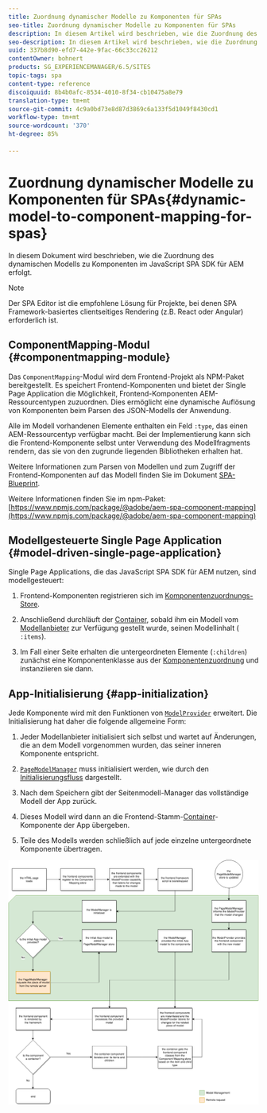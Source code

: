 ```yaml
---
title: Zuordnung dynamischer Modelle zu Komponenten für SPAs
seo-title: Zuordnung dynamischer Modelle zu Komponenten für SPAs
description: In diesem Artikel wird beschrieben, wie die Zuordnung des dynamischen Modells zu Komponenten im JavaScript SPA SDK für AEM erfolgt.
seo-description: In diesem Artikel wird beschrieben, wie die Zuordnung des dynamischen Modells zu Komponenten im JavaScript SPA SDK für AEM erfolgt.
uuid: 337b8d90-efd7-442e-9fac-66c33cc26212
contentOwner: bohnert
products: SG_EXPERIENCEMANAGER/6.5/SITES
topic-tags: spa
content-type: reference
discoiquuid: 8b4b0afc-8534-4010-8f34-cb10475a8e79
translation-type: tm+mt
source-git-commit: 4c9a0bd73e8d87d3869c6a133f5d1049f8430cd1
workflow-type: tm+mt
source-wordcount: '370'
ht-degree: 85%

---
```



# Zuordnung dynamischer Modelle zu Komponenten für SPAs{#dynamic-model-to-component-mapping-for-spas}

In diesem Dokument wird beschrieben, wie die Zuordnung des dynamischen Modells zu Komponenten im JavaScript SPA SDK für AEM erfolgt.

>[!NOTE]
>
>Der SPA Editor ist die empfohlene Lösung für Projekte, bei denen SPA Framework-basiertes clientseitiges Rendering (z.B. React oder Angular) erforderlich ist.

## ComponentMapping-Modul {#componentmapping-module}

Das `ComponentMapping`-Modul wird dem Frontend-Projekt als NPM-Paket bereitgestellt. Es speichert Frontend-Komponenten und bietet der Single Page Application die Möglichkeit, Frontend-Komponenten AEM-Ressourcentypen zuzuordnen. Dies ermöglicht eine dynamische Auflösung von Komponenten beim Parsen des JSON-Modells der Anwendung.

Alle im Modell vorhandenen Elemente enthalten ein Feld `:type`, das einen AEM-Ressourcentyp verfügbar macht. Bei der Implementierung kann sich die Frontend-Komponente selbst unter Verwendung des Modellfragments rendern, das sie von den zugrunde liegenden Bibliotheken erhalten hat.

Weitere Informationen zum Parsen von Modellen und zum Zugriff der Frontend-Komponenten auf das Modell finden Sie im Dokument [SPA-Blueprint](/help/sites-developing/spa-blueprint.md).

Weitere Informationen finden Sie im npm-Paket: [https://www.npmjs.com/package/@adobe/aem-spa-component-mapping](https://www.npmjs.com/package/@adobe/aem-spa-component-mapping)

## Modellgesteuerte Single Page Application {#model-driven-single-page-application}

Single Page Applications, die das JavaScript SPA SDK für AEM nutzen, sind modellgesteuert:

1. Frontend-Komponenten registrieren sich im [Komponentenzuordnungs-Store](/help/sites-developing/spa-dynamic-model-to-component-mapping.md#componentmapping-module).
1. Anschließend durchläuft der [Container](/help/sites-developing/spa-blueprint.md#container), sobald ihm ein Modell vom [Modellanbieter](/help/sites-developing/spa-blueprint.md#the-model-provider) zur Verfügung gestellt wurde, seinen Modellinhalt ( `:items`).

1. Im Fall einer Seite erhalten die untergeordneten Elemente (`:children`) zunächst eine Komponentenklasse aus der [Komponentenzuordnung](/help/sites-developing/spa-blueprint.md#componentmapping) und instanziieren sie dann.

## App-Initialisierung {#app-initialization}

Jede Komponente wird mit den Funktionen von [ `ModelProvider`](/help/sites-developing/spa-blueprint.md#the-model-provider) erweitert. Die Initialisierung hat daher die folgende allgemeine Form:

1. Jeder Modellanbieter initialisiert sich selbst und wartet auf Änderungen, die an dem Modell vorgenommen wurden, das seiner inneren Komponente entspricht.
1. [ `PageModelManager`](/help/sites-developing/spa-blueprint.md#pagemodelmanager) muss initialisiert werden, wie durch den [Initialisierungsfluss](/help/sites-developing/spa-blueprint.md) dargestellt.

1. Nach dem Speichern gibt der Seitenmodell-Manager das vollständige Modell der App zurück.
1. Dieses Modell wird dann an die Frontend-Stamm-[Container](/help/sites-developing/spa-blueprint.md#container)-Komponente der App übergeben.
1. Teile des Modells werden schließlich auf jede einzelne untergeordnete Komponente übertragen.

![app_model_initialization](assets/app_model_initialization.png)

